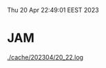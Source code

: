 Thu 20 Apr 22:49:01 EEST 2023
# JAM
<a href='./cache/202304/20_22.log'>./cache/202304/20_22.log</a>
